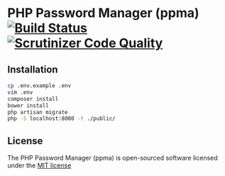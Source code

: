 # PHP Password Manager (ppma) [![Build Status](https://travis-ci.org/pklink/ppma.svg?branch=1.0.0)](https://travis-ci.org/pklink/ppma) [![Scrutinizer Code Quality](https://scrutinizer-ci.com/g/pklink/ppma/badges/quality-score.png?b=1.0.0)](https://scrutinizer-ci.com/g/pklink/ppma/?branch=1.0.0)

## Installation

```sh
cp .env.example .env
vim .env
composer install
bower install
php artisan migrate
php -S localhost:8080 -t ./public/
```

## License

The PHP Password Manager (ppma) is open-sourced software licensed under the [MIT license](http://opensource.org/licenses/MIT)
